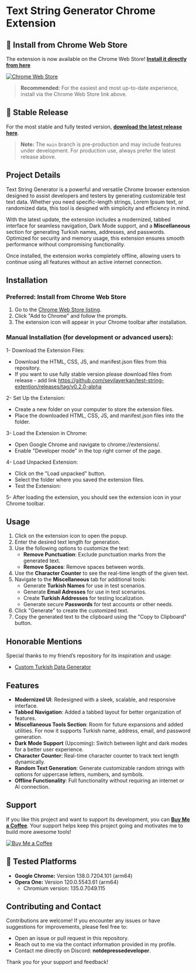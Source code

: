 # Text String Generator Chrome Extension

## 🛒 Install from Chrome Web Store

The extension is now available on the Chrome Web Store! [**Install it directly from here**](<CHROME_WEB_STORE_URL_PLACEHOLDER>)

[![Chrome Web Store](https://img.shields.io/chrome-web-store/v/<CHROME_WEB_STORE_ID>?style=for-the-badge&logo=google-chrome)](<CHROME_WEB_STORE_URL_PLACEHOLDER>)

> **Recommended:** For the easiest and most up-to-date experience, install via the Chrome Web Store link above.

## 🚀 Stable Release

For the most stable and fully tested version, [**download the latest release here**](https://github.com/sevilayerkan/test-string-extention/releases/tag/v0.2.0-alpha).

> **Note:** The `main` branch is pre-production and may include features under development. For production use, always prefer the latest release above.

## Project Details

Text String Generator is a powerful and versatile Chrome browser extension designed to assist developers and testers by generating customizable test text data. Whether you need specific-length strings, Lorem Ipsum text, or randomized data, this tool is designed with simplicity and efficiency in mind. 

With the latest update, the extension includes a modernized, tabbed interface for seamless navigation, Dark Mode support, and a **Miscellaneous** section for generating Turkish names, addresses, and passwords. Optimized for security and memory usage, this extension ensures smooth performance without compromising functionality.

Once installed, the extension works completely offline, allowing users to continue using all features without an active internet connection.

## Installation

### Preferred: Install from Chrome Web Store

1. Go to the [Chrome Web Store listing](<CHROME_WEB_STORE_URL_PLACEHOLDER>).
2. Click "Add to Chrome" and follow the prompts.
3. The extension icon will appear in your Chrome toolbar after installation.

### Manual Installation (for development or advanced users):

1- Download the Extension Files:

- Download the HTML, CSS, JS, and manifest.json files from this repository.
- If you want to use fully stable version please download files from release - add link  https://github.com/sevilayerkan/test-string-extention/releases/tag/v0.2.0-alpha

2- Set Up the Extension:

- Create a new folder on your computer to store the extension files.
- Place the downloaded HTML, CSS, JS, and manifest.json files into the folder.

3- Load the Extension in Chrome:

- Open Google Chrome and navigate to chrome://extensions/.
- Enable "Developer mode" in the top right corner of the page.

4- Load Unpacked Extension:

- Click on the "Load unpacked" button.
- Select the folder where you saved the extension files.
- Test the Extension:

5- After loading the extension, you should see the extension icon in your Chrome toolbar.

## Usage

1. Click on the extension icon to open the popup.
2. Enter the desired text length for generation.
3. Use the following options to customize the text:
   - **Remove Punctuation**: Exclude punctuation marks from the generated text.
   - **Remove Spaces**: Remove spaces between words.
4. Use the **Character Counter** to see the real-time length of the given text.
5. Navigate to the **Miscellaneous** tab for additional tools:
   - Generate **Turkish Names** for use in test scenarios.
   - Generate **Email Adresses** for use in test scenarios.
   - Create **Turkish Addresses** for testing localization.
   - Generate secure **Passwords** for test accounts or other needs.
6. Click "Generate" to create the customized text.
7. Copy the generated text to the clipboard using the "Copy to Clipboard" button.

## Honorable Mentions

Special thanks to my friend’s repository for its inspiration and usage: 

- [Custom Turkish Data Generator](https://github.com/tw4/responserun-mock)

## Features

- **Modernized UI**: Redesigned with a sleek, scalable, and responsive interface.
- **Tabbed Navigation**: Added a tabbed layout for better organization of features.
- **Miscellaneous Tools Section**: Room for future expansions and added utilities. For now it supports Turkish name, address, email, and password generation.
- **Dark Mode Support** (Upcoming): Switch between light and dark modes for a better user experience. 
- **Character Counter**: Real-time character counter to track text length dynamically.
- **Random Text Generation**: Generate customizable random strings with options for uppercase letters, numbers, and symbols.
- **Offline Functionality**: Full functionality without requiring an internet or AI connection.

## Support

If you like this project and want to support its development, you can **[Buy Me a Coffee](https://buymeacoffee.com/notdepressedeveloper)**. Your support helps keep this project going and motivates me to build more awesome tools!

[![Buy Me a Coffee](https://img.shields.io/badge/Buy%20Me%20a%20Coffee-Support-yellow?style=for-the-badge&logo=buy-me-a-coffee)](https://buymeacoffee.com/notdepressedeveloper)

## 🧪 Tested Platforms

- **Google Chrome:** Version 138.0.7204.101 (arm64)
- **Opera One:** Version 120.0.5543.61 (arm64)
  - Chromium version: 135.0.7049.115

## Contributing and Contact

Contributions are welcome! If you encounter any issues or have suggestions for improvements, please feel free to:

- Open an issue or pull request in this repository.
- Reach out to me via the contact information provided in my profile.
- Contact me directly on Discord: **notdepressedeveloper**.

Thank you for your support and feedback!
